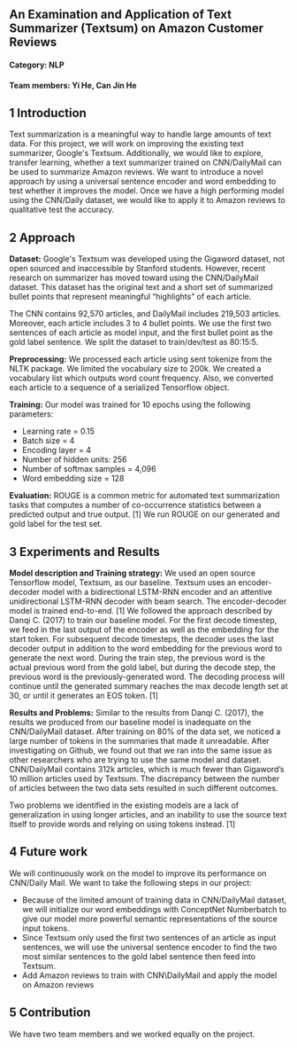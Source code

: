 

## An Examination and Application of Text Summarizer (Textsum) on Amazon Customer Reviews
#### Category: NLP
#### Team members: Yi He, Can Jin He

## 1 Introduction

Text summarization is a meaningful way to handle large amounts of text data. For this project, we will work on improving the existing text summarizer, Google's Textsum. Additionally, we would like to explore, transfer learning, whether a text summarizer trained on CNN/DailyMail can be used to summarize Amazon reviews. We want to introduce a novel approach by using a universal sentence encoder and word embedding to test whether it improves the model. Once we have a high performing model using the CNN/Daily dataset, we would like to apply it to Amazon reviews to qualitative test the accuracy.

## 2 Approach

**Dataset:** Google's Textsum was developed using the Gigaword dataset, not open sourced and inaccessible by Stanford students. However, recent research on summarizer has moved toward using the CNN/DailyMail dataset. This dataset has the original text and a short set of summarized bullet points that represent meaningful “highlights” of each article.

The CNN contains 92,570 articles, and DailyMail includes 219,503 articles. Moreover, each article includes 3 to 4 bullet points. We use the first two sentences of each article as model input, and the first bullet point as the gold label sentence. We split the dataset to train/dev/test as 80:15:5.

**Preprocessing:** We processed each article using sent tokenize from the NLTK package. We limited the vocabulary size to 200k. We created a vocabulary list which outputs word count frequency. Also, we converted each article to a sequence of a serialized Tensorflow object.

**Training:** Our model was trained for 10 epochs using the following parameters:
- Learning rate = 0.15
- Batch size = 4
- Encoding layer = 4
- Number of hidden units: 256
- Number of softmax samples = 4,096
- Word embedding size = 128

**Evaluation:** ROUGE is a common metric for automated text summarization tasks that computes a number of co-occurrence statistics between a predicted output and true output. [1] We run ROUGE on our generated and gold label for the test set.

## 3 Experiments and Results

**Model description and Training strategy:** We used an open source Tensorflow model, Textsum, as our baseline. Textsum uses an encoder-decoder model with a bidirectional LSTM-RNN encoder and an attentive unidirectional LSTM-RNN decoder with beam search. The encoder-decoder model is trained end-to-end. [1] We followed the approach described by Danqi C. (2017) to train our baseline model. For the first decode timestep, we feed in the last output of the encoder as well as the embedding for the start token. For subsequent decode timesteps, the decoder uses the last decoder output in addition to the word embedding for the previous word to generate the next word. During the train step, the previous word is the actual previous word from the gold label, but during the decode step, the previous word is the previously-generated word. The decoding process will continue until the generated summary reaches the max decode length set at 30, or until it generates an EOS token. [1]

**Results and Problems:** Similar to the results from Danqi C. (2017), the results we produced from our baseline model is inadequate on the CNN/DailyMail dataset. After training on 80% of the data set, we noticed a large number of <UNK> tokens in the summaries that made it unreadable. After investigating on Github, we found out that we ran into the same issue as other researchers who are trying to use the same model and dataset. CNN/DailyMail contains 312k articles, which is much fewer than Gigaword’s 10 million articles used by Textsum. The discrepancy between the number of articles between the two data sets resulted in such different outcomes.

Two problems we identified in the existing models are a lack of generalization in using longer articles, and an inability to use the source text itself to provide words and relying on using <UNK> tokens instead. [1]

## 4 Future work

We will continuously work on the model to improve its performance on CNN/Daily Mail. We want to take the following steps in our project:
- Because of the limited amount of training data in CNN/DailyMail dataset, we will initialize our word embeddings with ConceptNet Numberbatch to give our model more powerful semantic representations of the source input tokens.
- Since Textsum only used the first two sentences of an article as input sentences, we will use the universal sentence encoder to find the two most similar sentences to the gold label sentence then feed into Textsum.
- Add Amazon reviews to train with CNN\DailyMail and apply the model on Amazon reviews

## 5 Contribution
We have two team members and we worked equally on the project.

